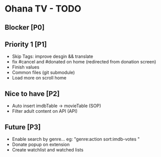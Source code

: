 # Ohana TV - TODO

## Blocker [P0]

## Priority 1 [P1]

- Skip Tags: improve desgin && translate
- fix #cancel and #donated on home (redirected from donation screen)
- Finish values
- Common files (git submodule)
- Load more on scroll home

## Nice to have [P2]

- Auto insert imdbTable -> movieTable (SOP)
- Filter adult content on API (API)

## Future [P3]

- Enable search by genre... eg: "genre:action sort:imdb-votes "
- Donate popup on extension
- Create watchlist and watched lists
